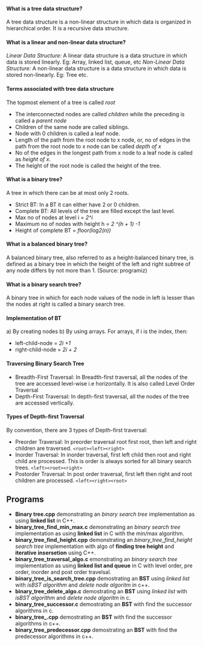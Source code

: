 #### What is a tree data structure? ####
A tree data structure is a non-linear structure in which data is organized in hierarchical order. It is a recursive data structure.

#### What is a linear and non-linear data structure? ####
*Linear Data Structure:* A linear data structure is a data structure in which data is stored linearly. Eg: Array, linked list, queue, etc
*Non-Linear Data Structure:* A non-linear data structure is a data structure in which data is stored non-linearly. Eg: Tree etc.

#### Terms associated with tree data structure ####
The topmost element of a tree is called *root*
- The interconnected nodes are called *children* while the preceding is called a *parent node*
- Children of the same node are called siblings.
- Node with 0 children is called a leaf node.
- Length of the path from the root node to x node, or, no of edges in the path from the root node to x node can be called *depth of x*
- No of the edges in the longest path from x node to a leaf node is called as *height of x*.
- The height of the root node is called the height of the tree.

#### What is a binary tree? ####
A tree in which there can be at most only 2 roots.

- Strict BT: In a BT it can either have 2 or 0 children.
- Complete BT: All levels of the tree are filled except the last level.
- Max no of nodes at level i = *2^i*
- Maximum no of nodes with height h = *2 ^(h + 1) -1*
- Height of complete BT =  *floor(log2(n))*
#### What is a balanced binary tree? ####
A balanced binary tree, also referred to as a height-balanced binary tree, is defined as a binary tree in which the height of the left and right subtree of any node differs by not more than 1. (Source: programiz)

#### What is a binary search tree? ####
A binary tree in which for each node values of the node in left is lesser than the nodes at right is called a binary search tree.

#### Implementation of BT ####
a) By creating nodes
b) By using arrays.
For arrays, if i is the index, then: 
- left-child-node = *2i +1*
- right-child-node = *2i + 2*

#### Traversing Binary Search Tree ####
- Breadth-First Traversal: In Breadth-first traversal, all the nodes of the tree are accessed level-wise i.e horizontally. It is also called Level Order Traversal
- Depth-First Traversal: In depth-first traversal, all the nodes of the tree are accessed vertically. 

#### Types of Depth-first Traversal ####
By convention, there are 3 types of Depth-first traversal:
- Preorder Traversal: In preorder traversal root first root, then left and right children are traversed. `<root><left><right>`
- Inorder Traversal: In inorder traversal, first left child then root and right child are processed. This is order is always sorted for all binary search trees. `<left><root><right>`
- Postorder Traversal: In post order traversal, first left then right and root children are processed. `<left><right><root>`

## Programs ###
- **Binary tree.cpp** demonstrating an *binary search tree* implementation as using **linked list** in C++.
- **binary_tree_find_min_max.c** demonstrating an *binary search tree* implementation as using **linked list** in C with the min/max algorithm.
- **binary_tree_find_height.cpp** demonstrating an *binary_tree_find_height search tree* implementation with algo of **finding tree height** and **iterative insersetion** using C++.
- **binary_tree_traversal_algo.c**  emonstrating an *binary search tree* implementation as using **linked list and queue** in C with level order, pre order, inorder and post order travelsal.
- **binary_tree_is_search_tree.cpp** demostrating an **BST** using *linked list* with *isBST algorithm* and *delete node algoritm* in c++.
- **binary_tree_delete_algo.c** demostrating an **BST** using *linked list* with *isBST algorithm* and *delete node algoritm* in c.
- **binary_tree_successor.c** demostrating an **BST** with find the successor algorithms in c.
- **binary_tree_.cpp** demostrating an **BST** with find the successor algorithms in c++.
- **binary_tree_predecessor.cpp** demostrating an **BST** with find the predecessor algorithms in c++.

